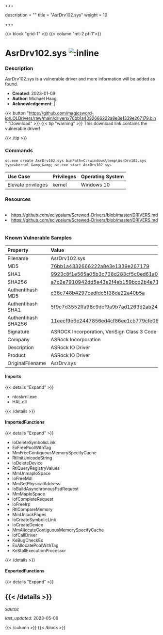 +++

description = ""
title = "AsrDrv102.sys"
weight = 10

+++


{{< block "grid-1" >}}
{{< column "mt-2 pt-1">}}


# AsrDrv102.sys ![:inline](/images/twitter_verified.png) 


### Description

AsrDrv102.sys is a vulnerable driver and more information will be added as found.

- **Created**: 2023-01-09
- **Author**: Michael Haag
- **Acknowledgement**:  | [](https://twitter.com/)

{{< button "https://github.com/magicsword-io/LOLDrivers/raw/main/drivers/76bb1a4332666222a8e3e1339e267179.bin" "Download" >}}
{{< tip "warning" >}}
This download link contains the vulnerable driver!

{{< /tip >}}

### Commands

```
sc.exe create AsrDrv102.sys binPath=C:\windows\temp\AsrDrv102.sys type=kernel &amp;&amp; sc.exe start AsrDrv102.sys
```

| Use Case | Privileges | Operating System | 
|:---- | ---- | ---- |
| Elevate privileges | kernel | Windows 10 |

### Resources
<br>
<li><a href=" https://github.com/eclypsium/Screwed-Drivers/blob/master/DRIVERS.md"> https://github.com/eclypsium/Screwed-Drivers/blob/master/DRIVERS.md</a></li>
<li><a href="https://github.com/eclypsium/Screwed-Drivers/blob/master/DRIVERS.md">https://github.com/eclypsium/Screwed-Drivers/blob/master/DRIVERS.md</a></li>
<br>

### Known Vulnerable Samples

| Property           | Value |
|:-------------------|:------|
| Filename           | AsrDrv102.sys |
| MD5                | [76bb1a4332666222a8e3e1339e267179](https://www.virustotal.com/gui/file/76bb1a4332666222a8e3e1339e267179) |
| SHA1               | [9923c8f1e565a05b3c738d283cf5c0ed61a0b90f](https://www.virustotal.com/gui/file/9923c8f1e565a05b3c738d283cf5c0ed61a0b90f) |
| SHA256             | [a7c2e7910942dd5e43e2f4eb159bcd2b4e71366e34a68109548b9fb12ac0f7cc](https://www.virustotal.com/gui/file/a7c2e7910942dd5e43e2f4eb159bcd2b4e71366e34a68109548b9fb12ac0f7cc) |
| Authentihash MD5   | [c36c748b4297cedfdc5f38de22a40b5a](https://www.virustotal.com/gui/search/authentihash%253Ac36c748b4297cedfdc5f38de22a40b5a) |
| Authentihash SHA1  | [5f9c7d3552ffa98c9dcf9a9b7ad1263d2ab24a2f](https://www.virustotal.com/gui/search/authentihash%253A5f9c7d3552ffa98c9dcf9a9b7ad1263d2ab24a2f) |
| Authentihash SHA256| [11eecf9e6e2447856ed4cf86ee1cb779cfe0672c808bbd5934cf2f09a62d6170](https://www.virustotal.com/gui/search/authentihash%253A11eecf9e6e2447856ed4cf86ee1cb779cfe0672c808bbd5934cf2f09a62d6170) |
| Signature         | ASROCK Incorporation, VeriSign Class 3 Code Signing 2010 CA, VeriSign   |
| Company           | ASRock Incorporation |
| Description       | ASRock IO Driver |
| Product           | ASRock IO Driver |
| OriginalFilename  | AsrDrv.sys |


#### Imports
{{< details "Expand" >}}
* ntoskrnl.exe
* HAL.dll

{{< /details >}}
#### ImportedFunctions
{{< details "Expand" >}}
* IoDeleteSymbolicLink
* ExFreePoolWithTag
* MmFreeContiguousMemorySpecifyCache
* RtlInitUnicodeString
* IoDeleteDevice
* RtlQueryRegistryValues
* MmUnmapIoSpace
* IoFreeMdl
* MmGetPhysicalAddress
* IoBuildAsynchronousFsdRequest
* MmMapIoSpace
* IofCompleteRequest
* IoFreeIrp
* RtlCompareMemory
* MmUnlockPages
* IoCreateSymbolicLink
* IoCreateDevice
* MmAllocateContiguousMemorySpecifyCache
* IofCallDriver
* KeBugCheckEx
* ExAllocatePoolWithTag
* KeStallExecutionProcessor

{{< /details >}}
#### ExportedFunctions
{{< details "Expand" >}}

{{< /details >}}
-----



[*source*](https://github.com/magicsword-io/LOLDrivers/tree/main/yaml/asrdrv102.yaml)

*last_updated:* 2023-05-06








{{< /column >}}
{{< /block >}}
